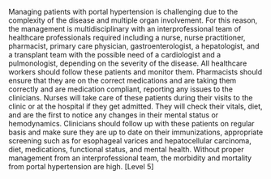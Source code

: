Managing patients with portal hypertension is challenging due to the complexity of the disease and multiple organ involvement. For this reason, the management is multidisciplinary with an interprofessional team of healthcare professionals required including a nurse, nurse practitioner, pharmacist, primary care physician, gastroenterologist, a hepatologist, and a transplant team with the possible need of a cardiologist and a pulmonologist, depending on the severity of the disease. All healthcare workers should follow these patients and monitor them. Pharmacists should ensure that they are on the correct medications and are taking them correctly and are medication compliant, reporting any issues to the clinicians. Nurses will take care of these patients during their visits to the clinic or at the hospital if they get admitted. They will check their vitals, diet, and are the first to notice any changes in their mental status or hemodynamics. Clinicians should follow up with these patients on regular basis and make sure they are up to date on their immunizations, appropriate screening such as for esophageal varices and hepatocellular carcinoma, diet, medications, functional status, and mental health. Without proper management from an interprofessional team, the morbidity and mortality from portal hypertension are high. [Level 5]